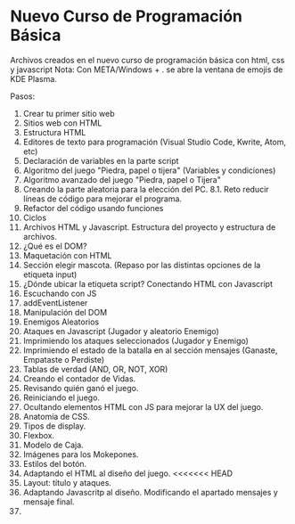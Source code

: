 # Nuevo Curso de Programación Básica

Archivos creados en el nuevo curso de programación básica con html, css y javascript
Nota: Con META/Windows + . se abre la ventana de emojis de KDE Plasma.

Pasos:

1. Crear tu primer sitio web
2. Sitios web con HTML
3. Estructura HTML
4. Editores de texto para programación (Visual Studio Code, Kwrite, Atom, etc)
5. Declaración de variables en la parte script
6. Algoritmo del juego "Piedra, papel o tijera" (Variables y condiciones)
7. Algoritmo avanzado del juego "Piedra, papel o Tijera"
8. Creando la parte aleatoria para la elección del PC.
    8.1. Reto reducir líneas de código para mejorar el programa.
9. Refactor del código usando funciones
10. Ciclos
11. Archivos HTML y Javascript. Estructura del proyecto y estructura de archivos.
12. ¿Qué es el DOM?
13. Maquetación con HTML
14. Sección elegir mascota. (Repaso por las distintas opciones de la etiqueta input)
15. ¿Dónde ubicar la etiqueta script? Conectando HTML con Javascript
16. Escuchando con JS
17. addEventListener
18. Manipulación del DOM
19. Enemigos Aleatorios
20. Ataques en Javascript (Jugador y aleatorio Enemigo)
21. Imprimiendo los ataques seleccionados (Jugador y Enemigo)
22. Imprimiendo el estado de la batalla en al sección mensajes (Ganaste, Empataste o Perdiste)
23. Tablas de verdad (AND, OR, NOT, XOR)
24. Creando el contador de Vidas.
25. Revisando quién ganó el juego.
26. Reiniciando el juego.
27. Ocultando elementos HTML con JS para mejorar la UX del juego.
28. Anatomía de CSS.
29. Tipos de display.
30. Flexbox.
31. Modelo de Caja.
32. Imágenes para los Mokepones.
33. Estilos del botón.
34. Adaptando el HTML al diseño del juego.
<<<<<<< HEAD
35. Layout: título y ataques.
36. Adaptando Javascritp al diseño. Modificando el apartado mensajes y mensaje final. 
37. 